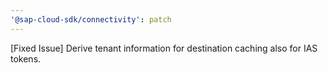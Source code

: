```yaml
---
'@sap-cloud-sdk/connectivity': patch
---
```


[Fixed Issue] Derive tenant information for destination caching also for IAS tokens.
